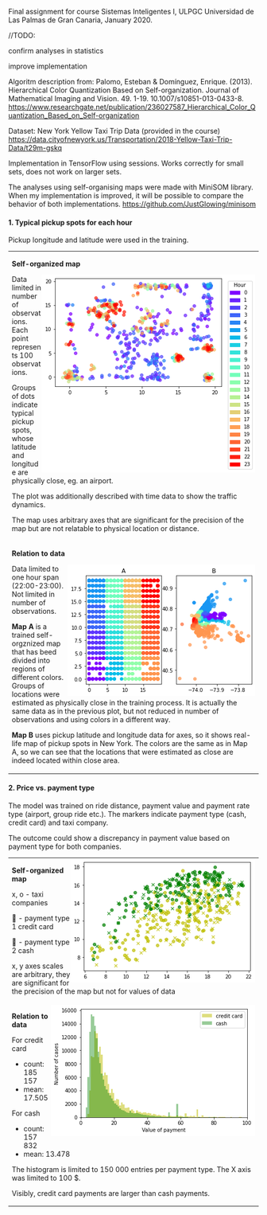 Final assignment for course Sistemas Inteligentes I, ULPGC Universidad de Las Palmas de Gran Canaria, January 2020.

//TODO:

confirm analyses in statistics

improve implementation

Algoritm description from:
Palomo, Esteban & Domínguez, Enrique. (2013). Hierarchical Color Quantization Based on Self-organization. Journal of Mathematical Imaging and Vision. 49. 1-19. 10.1007/s10851-013-0433-8.
https://www.researchgate.net/publication/236027587_Hierarchical_Color_Quantization_Based_on_Self-organization

Dataset: New York Yellow Taxi Trip Data (provided in the course)
https://data.cityofnewyork.us/Transportation/2018-Yellow-Taxi-Trip-Data/t29m-gskq

Implementation in TensorFlow using sessions. Works correctly for small sets, does not work on larger sets.

The analyses using self-organising maps were made with  MiniSOM library. When my implementation is improved, it will be possible to compare the behavior of both implementations.
https://github.com/JustGlowing/minisom

#### 1. Typical pickup spots for each hour
Pickup longitude and latitude were used in the training.

<table>
  <tr>
    <td>
      
**Self-organized map**
      
<img align="right" src="././pickup_loc_hours.png">

Data limited in number of observations. Each point represents 100 observations.

Groups of dots indicate typical pickup spots, whose latitude and longitude are physically close, eg. an airport.

The plot was additionally described with time data to show the traffic dynamics.

The map uses arbitrary axes that are significant for the precision of the map but are not relatable to physical location or distance.
    </td>
  </tr>  
  <tr>
    <td>
      
**Relation to data**
      
<img align="right" src="./new_york.png">

Data limited to one hour span (22:00-23:00). 
Not limited in number of observations.

**Map A** is a trained self-orgznized map that has beed divided into regions of different colors. Groups of locations were estimated as physically close in the training process. It is actually the same data as in the previous plot, but not reduced in number of observations and using colors in a different way.

**Map B** uses pickup latitude and longitude data for axes, so it shows real-life map of pickup spots in New York. The colors are the same as in Map A, so we can see that the locations that were estimated as close are indeed located within close area.
    </td>
  </tr>
</table>

#### 2. Price vs. payment type
The model was trained on ride distance, payment value and payment rate type (airport, group ride etc.). The markers indicate payment type (cash, credit card) and taxi company.

The outcome could show a discrepancy in payment value based on payment type for both companies.

<table>
  <tr>
    <td>
<img align="right" src="./price.png">
      
**Self-organized map**
      
x, o - taxi companies

&#x1F34F; - payment type 1 credit card

&#x1F49A; - payment type 2 cash

x, y axes scales are arbitrary, they are significant for the precision of the map but not for values of data
    </td>
  </tr>
  <tr>
    <td>
<img align="right" src="./hist_payment.png">
      
**Relation to data**
      

For credit card
- count: 185 157
- mean: 17.505


For cash
- count: 157 832
- mean: 13.478

The histogram is limited to 150 000 entries per payment type. The X axis was limited to 100 $.

Visibly, credit card payments are larger than cash payments.
    </td>
  </tr>
</table>




